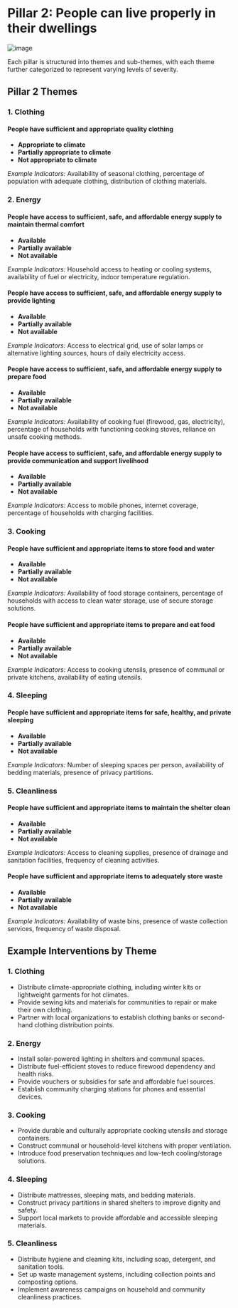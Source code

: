 # **Pillar 2:** People can live properly in their dwellings

![image](https://github.com/user-attachments/assets/cee2748c-d929-4429-b6d1-b832935793ee)

Each pillar is structured into themes and sub-themes, with each theme further categorized to represent varying levels of severity.

## Pillar 2 Themes

### 1. Clothing  
#### People have sufficient and appropriate quality clothing  
- **Appropriate to climate**  
- **Partially appropriate to climate**  
- **Not appropriate to climate**  

_Example Indicators:_ Availability of seasonal clothing, percentage of population with adequate clothing, distribution of clothing materials.  

### 2. Energy  
#### People have access to sufficient, safe, and affordable energy supply to maintain thermal comfort  
- **Available**  
- **Partially available**  
- **Not available**  

_Example Indicators:_ Household access to heating or cooling systems, availability of fuel or electricity, indoor temperature regulation.  

#### People have access to sufficient, safe, and affordable energy supply to provide lighting  
- **Available**  
- **Partially available**  
- **Not available**  

_Example Indicators:_ Access to electrical grid, use of solar lamps or alternative lighting sources, hours of daily electricity access.  

#### People have access to sufficient, safe, and affordable energy supply to prepare food  
- **Available**  
- **Partially available**  
- **Not available**  

_Example Indicators:_ Availability of cooking fuel (firewood, gas, electricity), percentage of households with functioning cooking stoves, reliance on unsafe cooking methods.  

#### People have access to sufficient, safe, and affordable energy supply to provide communication and support livelihood  
- **Available**  
- **Partially available**  
- **Not available**  

_Example Indicators:_ Access to mobile phones, internet coverage, percentage of households with charging facilities.  

### 3. Cooking  
#### People have sufficient and appropriate items to store food and water  
- **Available**  
- **Partially available**  
- **Not available**  

_Example Indicators:_ Availability of food storage containers, percentage of households with access to clean water storage, use of secure storage solutions.  

#### People have sufficient and appropriate items to prepare and eat food  
- **Available**  
- **Partially available**  
- **Not available**  

_Example Indicators:_ Access to cooking utensils, presence of communal or private kitchens, availability of eating utensils.  

### 4. Sleeping  
#### People have sufficient and appropriate items for safe, healthy, and private sleeping  
- **Available**  
- **Partially available**  
- **Not available**  

_Example Indicators:_ Number of sleeping spaces per person, availability of bedding materials, presence of privacy partitions.  

### 5. Cleanliness  
#### People have sufficient and appropriate items to maintain the shelter clean  
- **Available**  
- **Partially available**  
- **Not available**  

_Example Indicators:_ Access to cleaning supplies, presence of drainage and sanitation facilities, frequency of cleaning activities.  

#### People have sufficient and appropriate items to adequately store waste  
- **Available**  
- **Partially available**  
- **Not available**  

_Example Indicators:_ Availability of waste bins, presence of waste collection services, frequency of waste disposal.  

## Example Interventions by Theme  

### 1. Clothing  
- Distribute climate-appropriate clothing, including winter kits or lightweight garments for hot climates.  
- Provide sewing kits and materials for communities to repair or make their own clothing.  
- Partner with local organizations to establish clothing banks or second-hand clothing distribution points.  

### 2. Energy  
- Install solar-powered lighting in shelters and communal spaces.  
- Distribute fuel-efficient stoves to reduce firewood dependency and health risks.  
- Provide vouchers or subsidies for safe and affordable fuel sources.  
- Establish community charging stations for phones and essential devices.  

### 3. Cooking  
- Provide durable and culturally appropriate cooking utensils and storage containers.  
- Construct communal or household-level kitchens with proper ventilation.  
- Introduce food preservation techniques and low-tech cooling/storage solutions.  

### 4. Sleeping  
- Distribute mattresses, sleeping mats, and bedding materials.  
- Construct privacy partitions in shared shelters to improve dignity and safety.  
- Support local markets to provide affordable and accessible sleeping materials.  

### 5. Cleanliness  
- Distribute hygiene and cleaning kits, including soap, detergent, and sanitation tools.  
- Set up waste management systems, including collection points and composting options.  
- Implement awareness campaigns on household and community cleanliness practices.  
